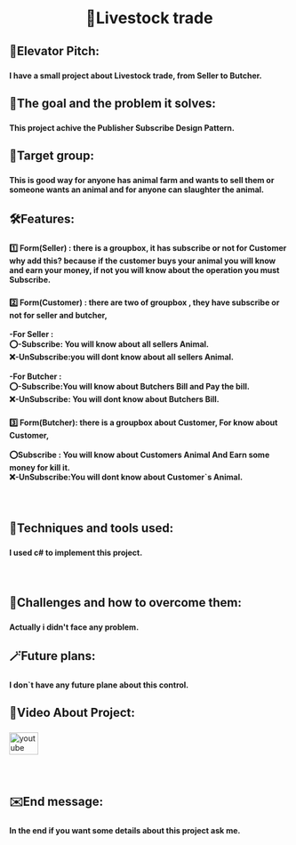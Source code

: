 <h1 align="center">🐐Livestock trade</h1>

###

<h2 align="left">👀Elevator Pitch:</h2>

###

<h4 align="left">I have a small project about Livestock trade, from Seller to Butcher.</h4>

###

<h2 align="left">🎯The goal and the problem it solves:</h2>

###

<h4 align="left">This project achive the Publisher Subscribe Design Pattern.</h4>

###

<h2 align="left">📢Target group:</h2>

###

<h4 align="left">This is good way for anyone has animal farm and wants to sell them or someone wants an animal and for anyone can slaughter the animal.</h4>

###

<h2 align="left">🛠️Features:</h2>

###

<h4 align="left">1️⃣ Form(Seller) : there is a groupbox, it has subscribe or not for Customer why add this? because if the customer buys your animal you will know and earn your money, if not you will know about the operation you must Subscribe.</h4>

###

<h4 align="left">2️⃣ Form(Customer) : there are two of groupbox , they have subscribe or not for seller and butcher,<br><br>-For Seller :<br> ⭕-Subscribe: You will know about all sellers Animal. <br>❌-UnSubscribe:you will dont know about all sellers Animal.<br><br>-For Butcher : <br>⭕-Subscribe:You will know about Butchers Bill and Pay the bill.<br>❌-UnSubscribe: You will dont know about Butchers Bill.</h4>

###

<h4 align="left">3️⃣ Form(Butcher): there is a groupbox about Customer, For know about Customer,<br><br>⭕Subscribe : You will know about Customers Animal And Earn some money for kill it. <br>❌-UnSubscribe:You will dont know about Customer`s Animal.</h4>

###

<br clear="both">

<h2 align="left">🧰Techniques and tools used:</h2>

###

<h4 align="left">I used c# to implement this project.</h4>

###

<br clear="both">

<h2 align="left">🧱Challenges and how to overcome them:</h2>

###

<h4 align="left">Actually i didn't face any problem.</h4>

###

<h2 align="left">🪄Future plans:</h2>

###

<h4 align="left">I don`t have any future plane about this control.</h4>

###

<h2 align="left">🎥Video About Project:</h2>

###

<div align="left">
  <a href="https://youtu.be/SJ9iEJf4Vzk?feature=shared" target="_blank">
    <img src="https://raw.githubusercontent.com/maurodesouza/profile-readme-generator/master/src/assets/icons/social/youtube/default.svg" width="52" height="40" alt="youtube logo"  />
  </a>
</div>

###

<br clear="both">

<h2 align="left">✉️End message:</h2>

###

<h4 align="left">In the end if you want some details about this project ask me.</h4>

###

